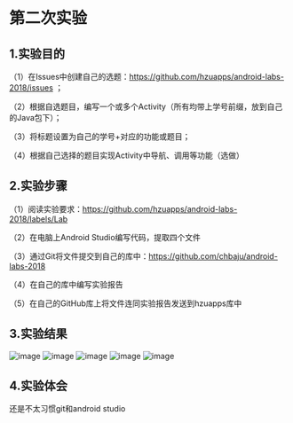 # 第二次实验

## 1.实验目的

（1）在Issues中创建自己的选题：https://github.com/hzuapps/android-labs-2018/issues ；

（2）根据自选题目，编写一个或多个Activity（所有均带上学号前缀，放到自己的Java包下）； 

（3）将标题设置为自己的学号+对应的功能或题目； 

（4）根据自己选择的题目实现Activity中导航、调用等功能（选做）

## 2.实验步骤

（1）阅读实验要求：https://github.com/hzuapps/android-labs-2018/labels/Lab 

（2）在电脑上Android Studio编写代码，提取四个文件

（3）通过Git将文件提交到自己的库中：https://github.com/chbaju/android-labs-2018 

（4）在自己的库中编写实验报告

（5）在自己的GitHub库上将文件连同实验报告发送到hzuapps库中

## 3.实验结果
![image](https://github.com/zxc9711/android-labs-2019/blob/master/students/soft1714080902128/%E5%AE%9E%E9%AA%8C2/%E5%AE%9E%E9%AA%8C2(1).PNG)
![image](https://github.com/zxc9711/android-labs-2019/blob/master/students/soft1714080902128/%E5%AE%9E%E9%AA%8C2/%E5%AE%9E%E9%AA%8C2(2).PNG)
![image](https://github.com/zxc9711/android-labs-2019/blob/master/students/soft1714080902128/%E5%AE%9E%E9%AA%8C2/%E5%AE%9E%E9%AA%8C2(3).PNG)
![image](https://github.com/zxc9711/android-labs-2019/blob/master/students/soft1714080902128/%E5%AE%9E%E9%AA%8C2/%E5%AE%9E%E9%AA%8C2(4).PNG)
![image](https://github.com/zxc9711/android-labs-2019/blob/master/students/soft1714080902128/%E5%AE%9E%E9%AA%8C2/%E5%AE%9E%E9%AA%8C2(5).PNG)

## 4.实验体会
还是不太习惯git和android studio
